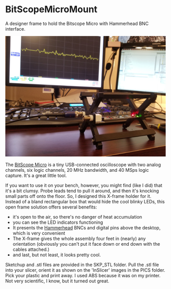 # BitScopeMicroMount
 A designer frame to hold the Bitscope Micro with Hammerhead BNC interface.
 
![X-frame to hold the BitScope Micro and Hammerhead.](./PICS/Scaled_20191214_203931.jpg)

The [BitScope Micro](https://www.bitscope.com/product/BS05/) is a tiny USB-connected oscilloscope with two analog channels, six logic channels, 20 MHz bandwidth, and 40 MSps logic capture.  It's a great little tool.

If you want to use it on your bench, however, you might find (like I did) that it's a bit clumsy.  Probe leads tend to pull it around, and then it's knocking small parts off onto the floor.  So, I designed this X-frame holder for it.  Instead of a bland rectangular box that would hide the cool blinky LEDs, this open frame solution offers several benefits:

- it's open to the air, so there's no danger of heat accumulation
- you can see the LED indicators functioning
- It presents the [Hammerhead](http://my.bitscope.com/store/?p=view&i=product+MP01A) BNCs and digital pins above the desktop, which is very convenient
- The X-frame gives the whole assembly four feet in (nearly) any orientation (obviously you can't put it face down or end down with the cables attached.)
- and last, but not least, it looks pretty cool.

Sketchup and .stl files are provided in the SKP_STL folder.  Pull the .stl file into your slicer, orient it as shown on the 'InSlicer' images in the PICS folder.  Pick your plastic and print away.  I used ABS because it was on my printer.  Not very scientific, I know, but it turned out great.
